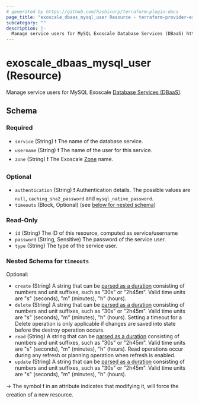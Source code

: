 ```yaml
---
# generated by https://github.com/hashicorp/terraform-plugin-docs
page_title: "exoscale_dbaas_mysql_user Resource - terraform-provider-exoscale"
subcategory: ""
description: |-
  Manage service users for MySQL Exoscale Database Services (DBaaS) https://community.exoscale.com/documentation/dbaas/.
---
```


# exoscale_dbaas_mysql_user (Resource)

Manage service users for MySQL Exoscale [Database Services (DBaaS)](https://community.exoscale.com/documentation/dbaas/).



<!-- schema generated by tfplugindocs -->
## Schema

### Required

- `service` (String) ❗ The name of the database service.
- `username` (String) ❗ The name of the user for this service.
- `zone` (String) ❗ The Exoscale [Zone](https://www.exoscale.com/datacenters/) name.

### Optional

- `authentication` (String) ❗ Authentication details. The possible values are `null`, `caching_sha2_password` and `mysql_native_password`.
- `timeouts` (Block, Optional) (see [below for nested schema](#nestedblock--timeouts))

### Read-Only

- `id` (String) The ID of this resource, computed as service/username
- `password` (String, Sensitive) The password of the service user.
- `type` (String) The type of the service user.

<a id="nestedblock--timeouts"></a>
### Nested Schema for `timeouts`

Optional:

- `create` (String) A string that can be [parsed as a duration](https://pkg.go.dev/time#ParseDuration) consisting of numbers and unit suffixes, such as "30s" or "2h45m". Valid time units are "s" (seconds), "m" (minutes), "h" (hours).
- `delete` (String) A string that can be [parsed as a duration](https://pkg.go.dev/time#ParseDuration) consisting of numbers and unit suffixes, such as "30s" or "2h45m". Valid time units are "s" (seconds), "m" (minutes), "h" (hours). Setting a timeout for a Delete operation is only applicable if changes are saved into state before the destroy operation occurs.
- `read` (String) A string that can be [parsed as a duration](https://pkg.go.dev/time#ParseDuration) consisting of numbers and unit suffixes, such as "30s" or "2h45m". Valid time units are "s" (seconds), "m" (minutes), "h" (hours). Read operations occur during any refresh or planning operation when refresh is enabled.
- `update` (String) A string that can be [parsed as a duration](https://pkg.go.dev/time#ParseDuration) consisting of numbers and unit suffixes, such as "30s" or "2h45m". Valid time units are "s" (seconds), "m" (minutes), "h" (hours).

-> The symbol ❗ in an attribute indicates that modifying it, will force the creation of a new resource.


